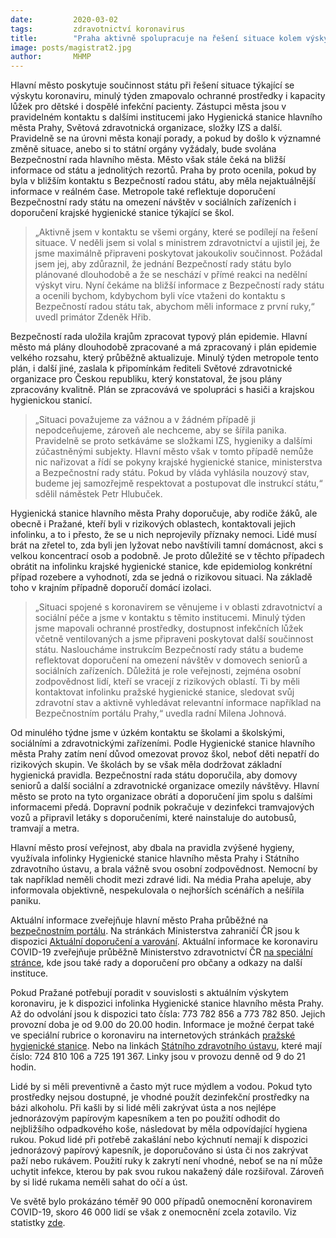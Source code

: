 ```yaml
---
date:         2020-03-02
tags:         zdravotnictví koronavirus
title:        "Praha aktivně spolupracuje na řešení situace kolem výskytu koronaviru. Sociálním zařízením doporučí omezení návštěv"
image: posts/magistrat2.jpg
author:       MHMP
---
```


Hlavní město poskytuje součinnost státu při řešení situace týkající se výskytu koronaviru, minulý týden zmapovalo ochranné prostředky i kapacity lůžek pro dětské i dospělé infekční pacienty. Zástupci města jsou v pravidelném kontaktu s dalšími institucemi jako Hygienická stanice hlavního města Prahy, Světová zdravotnická organizace, složky IZS a další. Pravidelně se na úrovni města konají porady, a pokud by došlo k významné změně situace, anebo si to státní orgány vyžádaly, bude svolána Bezpečnostní rada hlavního města. Město však stále čeká na bližší informace od státu a jednolitých rezortů. Praha by proto ocenila, pokud by byla v bližším kontaktu s Bezpečností radou státu, aby měla nejaktuálnější informace v reálném čase. Metropole také reflektuje doporučení Bezpečnostní rady státu na omezení návštěv v sociálních zařízeních i doporučení krajské hygienické stanice týkající se škol.

> „Aktivně jsem v kontaktu se všemi orgány, které se podílejí na řešení situace. V neděli jsem si volal s ministrem zdravotnictví a ujistil jej, že jsme maximálně připraveni poskytovat jakoukoliv součinnost. Požádal jsem jej, aby zdůraznil, že jednání Bezpečností rady státu bylo plánované dlouhodobě a že se neschází v přímé reakci na nedělní výskyt viru. Nyní čekáme na bližší informace z Bezpečností rady státu a ocenili bychom, kdybychom byli více vtaženi do kontaktu s Bezpečností radou státu tak, abychom měli informace z první ruky,“ uvedl primátor Zdeněk Hřib.

Bezpečností rada uložila krajům zpracovat typový plán epidemie. Hlavní město má plány dlouhodobě zpracované a má zpracovaný i plán epidemie velkého rozsahu, který průběžně aktualizuje. Minulý týden metropole tento plán, i další jiné, zaslala k připomínkám řediteli Světové zdravotnické organizace pro Českou republiku, který konstatoval, že jsou plány zpracovány kvalitně. Plán se zpracovává ve spolupráci s hasiči a krajskou hygienickou stanicí.

> „Situaci považujeme za vážnou a v žádném případě ji nepodceňujeme, zároveň ale nechceme, aby se šířila panika. Pravidelně se proto setkáváme se složkami IZS, hygieniky a dalšími zúčastněnými subjekty. Hlavní město však v tomto případě nemůže nic nařizovat a řídí se pokyny krajské hygienické stanice, ministerstva a Bezpečnostní rady státu. Pokud by vláda vyhlásila nouzový stav, budeme jej samozřejmě respektovat a postupovat dle instrukcí státu,“ sdělil náměstek Petr Hlubuček. 

Hygienická stanice hlavního města Prahy doporučuje, aby rodiče žáků, ale obecně i Pražané, kteří byli v rizikových oblastech, kontaktovali jejich infolinku, a to i přesto, že se u nich neprojevily příznaky nemoci. Lidé musí brát na zřetel to, zda byli jen lyžovat nebo navštívili tamní domácnost, akci s velkou koncentrací osob a podobně. Je proto důležité se v těchto případech obrátit na infolinku krajské hygienické stanice, kde epidemiolog konkrétní případ rozebere a vyhodnotí, zda se jedná o rizikovou situaci. Na základě toho v krajním případně doporučí domácí izolaci.

> „Situaci spojené s koronavirem se věnujeme i v oblasti zdravotnictví a sociální péče a jsme v kontaktu s těmito institucemi. Minulý týden jsme mapovali ochranné prostředky, dostupnost infekčních lůžek včetně ventilovaných a jsme připraveni poskytovat další součinnost státu. Nasloucháme instrukcím Bezpečností rady státu a budeme reflektovat doporučení na omezení návštěv v domovech seniorů a sociálních zařízeních. Důležitá je role veřejnosti, zejména osobní zodpovědnost lidí, kteří se vracejí z rizikových oblastí. Ti by měli kontaktovat infolinku pražské hygienické stanice, sledovat svůj zdravotní stav a aktivně vyhledávat relevantní informace například na Bezpečnostním portálu Prahy,“ uvedla radní Milena Johnová.

Od minulého týdne jsme v úzkém kontaktu se školami a školskými, sociálními a zdravotnickými zařízeními. Podle Hygienické stanice hlavního města Prahy zatím není důvod omezovat provoz škol, neboť děti nepatří do rizikových skupin. Ve školách by se však měla dodržovat základní hygienická pravidla. Bezpečnostní rada státu doporučila, aby domovy seniorů a další sociální a zdravotnické organizace omezily návštěvy. Hlavní město se proto na tyto organizace obrátí a doporučení jim spolu s dalšími informacemi předá. Dopravní podnik pokračuje v dezinfekci tramvajových vozů a připravil letáky s doporučeními, které nainstaluje do autobusů, tramvají a metra.

Hlavní město prosí veřejnost, aby dbala na pravidla zvýšené hygieny, využívala infolinky Hygienické stanice hlavního města Prahy i Státního zdravotního ústavu, a brala vážně svou osobní zodpovědnost. Nemocní by tak například neměli chodit mezi zdravé lidi. Na média Praha apeluje, aby informovala objektivně, nespekulovala o nejhorších scénářích a nešířila paniku. 

Aktuální informace zveřejňuje hlavní město Praha průběžné na [bezpečnostním portálu](https://bezpecnost.praha.eu/). Na stránkách Ministerstva zahraničí ČR jsou k dispozici [Aktuální doporučení a varování](https://www.mzv.cz/jnp/cz/cestujeme/aktualni_doporuceni_a_varovani/index.html?zn=A-B). Aktuální informace ke koronaviru COVID-19 zveřejňuje průběžně Ministerstvo zdravotnictví ČR [na speciální stránce](http://www.mzcr.cz/dokumenty/koronavirus-2019-ncov-informace-pro-obcany_18432_4122_1.html), kde jsou také rady a doporučení pro občany a odkazy na další instituce.

Pokud Pražané potřebují poradit v souvislosti s aktuálním výskytem koronaviru, je k dispozici infolinka Hygienické stanice hlavního města Prahy. Až do odvolání jsou k dispozici tato čísla: 773 782 856 a 773 782 850. Jejich provozní doba je od 9.00 do 20.00 hodin. Informace je možné čerpat také ve speciální rubrice o koronaviru na internetových stránkách [pražské hygienické stanice](http://www.hygpraha.cz/obsah/koronavirus_506_1.html). Nebo na linkách [Státního zdravotního ústavu](http://szu.cz/tema/krizove-situace/2019-ncov-novy-koronavirus-wu-chan), které mají číslo: 724 810 106 a 725 191 367. Linky jsou v provozu denně od 9 do 21 hodin.

Lidé by si měli preventivně a často mýt ruce mýdlem a vodou. Pokud tyto prostředky nejsou dostupné, je vhodné použít dezinfekční prostředky na bázi alkoholu. Při kašli by si lidé měli zakrývat ústa a nos nejlépe jednorázovým papírovým kapesníkem a ten po použití odhodit do nejbližšího odpadkového koše, následovat by měla odpovídající hygiena rukou. Pokud lidé při potřebě zakašlání nebo kýchnutí nemají k dispozici jednorázový papírový kapesník, je doporučováno si ústa či nos zakrývat paží nebo rukávem. Použití ruky k zakrytí není vhodné, neboť se na ní může uchytit infekce, kterou by pak svou rukou nakažený dále rozšiřoval. Zároveň by si lidé rukama neměli sahat do očí a úst.

Ve světě bylo prokázáno téměř 90 000 případů onemocnění koronavirem COVID-19, skoro 46 000 lidí se však z onemocnění zcela zotavilo. Viz statistky [zde](https://www.worldometers.info/coronavirus/?fbclid=IwAR2aipyHpEAoExvhLcxboEO14dadL8U9YXVztIOYiQATkcZ0DduQN1MJkZU).
